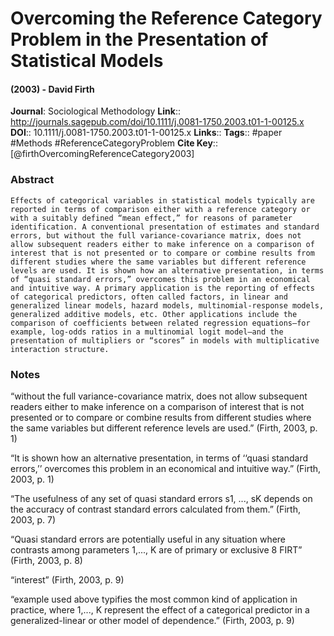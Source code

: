 # Overcoming the Reference Category Problem in the Presentation of Statistical Models
#### (2003) - David Firth
**Journal**: Sociological Methodology
**Link**:: http://journals.sagepub.com/doi/10.1111/j.0081-1750.2003.t01-1-00125.x
**DOI**:: 10.1111/j.0081-1750.2003.t01-1-00125.x
**Links**:: 
**Tags**:: #paper #Methods #ReferenceCategoryProblem 
**Cite Key**:: [@firthOvercomingReferenceCategory2003]

### Abstract

```
Effects of categorical variables in statistical models typically are reported in terms of comparison either with a reference category or with a suitably defined “mean effect,” for reasons of parameter identification. A conventional presentation of estimates and standard errors, but without the full variance-covariance matrix, does not allow subsequent readers either to make inference on a comparison of interest that is not presented or to compare or combine results from different studies where the same variables but different reference levels are used. It is shown how an alternative presentation, in terms of “quasi standard errors,” overcomes this problem in an economical and intuitive way. A primary application is the reporting of effects of categorical predictors, often called factors, in linear and generalized linear models, hazard models, multinomial-response models, generalized additive models, etc. Other applications include the comparison of coefficients between related regression equations—for example, log-odds ratios in a multinomial logit model—and the presentation of multipliers or “scores” in models with multiplicative interaction structure.
```

### Notes

“without the full variance-covariance matrix, does not allow subsequent readers either to make inference on a comparison of interest that is not presented or to compare or combine results from different studies where the same variables but different reference levels are used.” (Firth, 2003, p. 1)

“It is shown how an alternative presentation, in terms of ‘‘quasi standard errors,’’ overcomes this problem in an economical and intuitive way.” (Firth, 2003, p. 1)

“The usefulness of any set of quasi standard errors s1, ..., sK depends on the accuracy of contrast standard errors calculated from them.” (Firth, 2003, p. 7)

“Quasi standard errors are potentially useful in any situation where contrasts among parameters 1,..., K are of primary or exclusive 8 FIRT” (Firth, 2003, p. 8)

“interest” (Firth, 2003, p. 9)

“example used above typifies the most common kind of application in practice, where 1,..., K represent the effect of a categorical predictor in a generalized-linear or other model of dependence.” (Firth, 2003, p. 9)